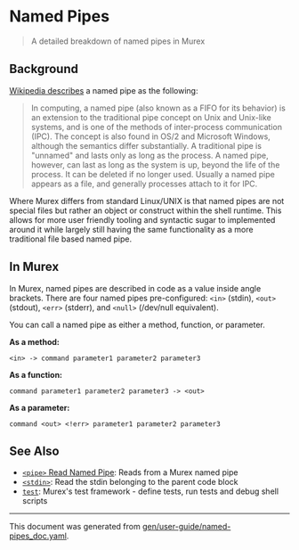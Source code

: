 # Named Pipes

> A detailed breakdown of named pipes in Murex

## Background

[Wikipedia describes](https://en.wikipedia.org/wiki/Named_pipe) a named pipe as the following:

> In computing, a named pipe (also known as a FIFO for its behavior) is an
> extension to the traditional pipe concept on Unix and Unix-like systems, and
> is one of the methods of inter-process communication (IPC). The concept is
> also found in OS/2 and Microsoft Windows, although the semantics differ
> substantially. A traditional pipe is "unnamed" and lasts only as long as the
> process. A named pipe, however, can last as long as the system is up, beyond
> the life of the process. It can be deleted if no longer used. Usually a named
> pipe appears as a file, and generally processes attach to it for IPC.

Where Murex differs from standard Linux/UNIX is that named pipes are not
special files but rather an object or construct within the shell runtime. This
allows for more user friendly tooling and syntactic sugar to implemented around
it while largely still having the same functionality as a more traditional file
based named pipe.

## In Murex

In Murex, named pipes are described in code as a value inside angle brackets.
There are four named pipes pre-configured: `<in>` (stdin), `<out>` (stdout),
`<err>` (stderr), and `<null>` (/dev/null equivalent).

You can call a named pipe as either a method, function, or parameter.

**As a method:**

```
<in> -> command parameter1 parameter2 parameter3
```

**As a function:**

```
command parameter1 parameter2 parameter3 -> <out>
```

**As a parameter:**

```
command <out> <!err> parameter1 parameter2 parameter3
```

## See Also

* [`<pipe>` Read Named Pipe](../commands/namedpipe.md):
  Reads from a Murex named pipe
* [`<stdin>`](../commands/stdin.md):
  Read the stdin belonging to the parent code block
* [`test`](../commands/test.md):
  Murex's test framework - define tests, run tests and debug shell scripts

<hr/>

This document was generated from [gen/user-guide/named-pipes_doc.yaml](https://github.com/lmorg/murex/blob/master/gen/user-guide/named-pipes_doc.yaml).